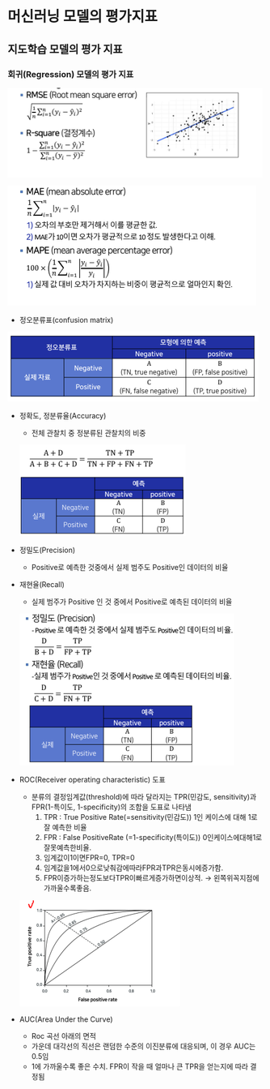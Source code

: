# 머신러닝 모델의 평가지표
## 지도학습 모델의 평가 지표
### 회귀(Regression) 모델의 평가 지표
![alt text](캡쳐이미지/rmse,r-square.PNG)

![alt text](캡쳐이미지/mae,mape.PNG)

- 정오분류표(confusion matrix)

![alt text](캡쳐이미지/정오분류표.PNG)

- 정확도, 정분류율(Accuracy)
    - 전체 관찰치 중 정분류된 관찰치의 비중

    ![alt text](캡쳐이미지/Accuracy.PNG)

- 정밀도(Precision)
    - Positive로 예측한 것중에서 실제 범주도 Positive인 데이터의 비율

- 재현율(Recall)
    - 실제 범주가 Positive 인 것 중에서 Positive로 예측된 데이터의 비율

    ![alt text](캡쳐이미지/정밀도재현율.PNG)

- ROC(Receiver operating characteristic) 도표
    - 분류의 결정임계값(threshold)에 따라 달라지는 TPR(민감도, sensitivity)과 FPR(1-특이도, 1-specificity)의 조합을 도표로 나타냄
        1) TPR : True Positive Rate(=sensitivity(민감도)) 1인 케이스에 대해 1로 잘 예측한 비율
        2) FPR : False PositiveRate (=1-specificity(특이도))
        0인케이스에대해1로잘못예측한비율.
        3) 임계값이1이면FPR=0, TPR=0
        4) 임계값을1에서0으로낮춰감에따라FPR과TPR은동시에증가함.
        5) FPR이증가하는정도보다TPR이빠르게증가하면이상적.
            → 왼쪽위꼭지점에가까울수록좋음.
    
    ![alt text](캡쳐이미지/ROC.PNG)

- AUC(Area Under the Curve)
    - Roc 곡선 아래의 면적
    - 가운데 대각선의 직선은 랜덤한 수준의 이진분류에 대응되며, 이 경우 AUC는 0.5임
    - 1에 가까울수록 좋은 수치. FPR이 작을 때 얼마나 큰 TPR을 얻는지에 따라 결정됨